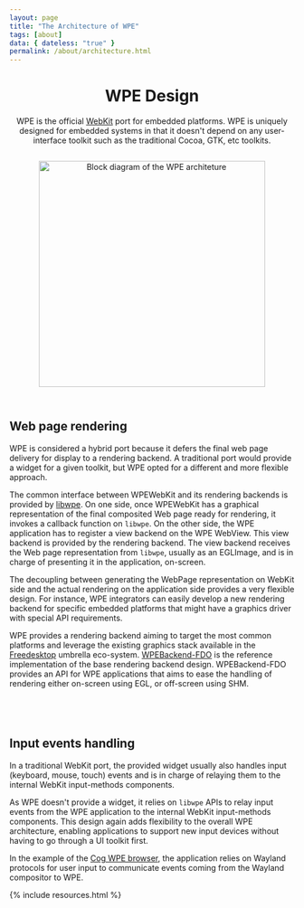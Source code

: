 ```yaml
---
layout: page
title: "The Architecture of WPE"
tags: [about]
data: { dateless: "true" }
permalink: /about/architecture.html
---
```

<style>
main > *, .dotsep {
	padding: 2em 0 3em;
}
.masthead-img {
	padding: 0;
	margin-block: 2em;
}
.masthead-img img {
	width: 400px;
	max-width: 100%;
	margin-block: -2em;
}
</style>

<header class="page">

# WPE Design

WPE is the official [WebKit](https://webkit.org) port for embedded platforms. WPE is uniquely designed
for embedded systems in that it doesn't depend on any user-interface toolkit
such as the traditional Cocoa, GTK, etc toolkits.

</header>

<div class="masthead-img full-bleed" align="center">
      <img src="{{ '/assets/wpe-architecture-diagram.png' | url }}"
		srcset="{{ '/assets/wpe-architecture-diagram@2x.png' | url }} 2x"
		alt="Block diagram of the WPE architeture">
</div>

<section class="dotsep">

## Web page rendering

<p class="leadin">WPE is considered a hybrid port because it defers the final web page delivery for display to a rendering backend. A traditional port would provide a widget for a given toolkit, but WPE opted for a different and more flexible approach.</p>

The common interface between WPEWebKit and its rendering backends is provided by
[libwpe](https://github.com/WebPlatformForEmbedded/libwpe). On one side, once
WPEWebKit has a graphical representation of the final composited Web page ready
for rendering, it invokes a callback function on `libwpe`. On the other side,
the WPE application has to register a view backend on the WPE WebView. This view
backend is provided by the rendering backend. The view backend receives the Web
page representation from `libwpe`, usually as an EGLImage, and is in charge of
presenting it in the application, on-screen.

The decoupling between generating the WebPage representation on WebKit side and
the actual rendering on the application side provides a very flexible design.
For instance, WPE integrators can easily develop a new rendering backend for
specific embedded platforms that might have a graphics driver with special API
requirements.

WPE provides a rendering backend aiming to target the most common platforms and
leverage the existing graphics stack available in the
[Freedesktop](https://freedesktop.org) umbrella eco-system.
[WPEBackend-FDO](https://github.com/Igalia/WPEBackend-FDO) is the reference
implementation of the base rendering backend design. WPEBackend-FDO provides an API
for WPE applications that aims to ease the handling of rendering either
on-screen using EGL, or off-screen using SHM.

</section>

<section>

## Input events handling

<p class="leadin">In a traditional WebKit port, the provided widget usually also handles input
(keyboard, mouse, touch) events and is in charge of relaying them to the
internal WebKit input-methods components.</p>

As WPE doesn't provide a widget, it relies on `libwpe` APIs to relay input
events from the WPE application to the internal WebKit input-methods components.
This design again adds flexibility to the overall WPE architecture, enabling
applications to support new input devices without having to go through a UI
toolkit first.

In the example of the [Cog WPE browser](https://github.com/Igalia/cog), the
application relies on Wayland protocols for user input to communicate events
coming from the Wayland compositor to WPE.

</section>

{% include resources.html %}